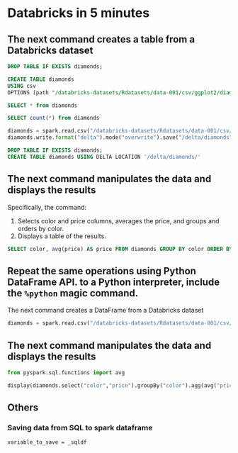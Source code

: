 # Databricks in 5 minutes

## The next command creates a table from a Databricks dataset

```sql
DROP TABLE IF EXISTS diamonds;

CREATE TABLE diamonds
USING csv
OPTIONS (path "/databricks-datasets/Rdatasets/data-001/csv/ggplot2/diamonds.csv", header "true")

SELECT * from diamonds

SELECT count(*) from diamonds
```

```python
diamonds = spark.read.csv("/databricks-datasets/Rdatasets/data-001/csv/ggplot2/diamonds.csv", header="true", inferSchema="true")
diamonds.write.format("delta").mode("overwrite").save("/delta/diamonds")
```

```sql
DROP TABLE IF EXISTS diamonds;
CREATE TABLE diamonds USING DELTA LOCATION '/delta/diamonds/'
```


## The next command manipulates the data and displays the results

Specifically, the command:
1. Selects color and price columns, averages the price, and groups and orders by color.
1. Displays a table of the results.

```sql
SELECT color, avg(price) AS price FROM diamonds GROUP BY color ORDER BY color
```

## Repeat the same operations using Python DataFrame API. to a Python interpreter, include the `%python` magic command.

The next command creates a DataFrame from a Databricks dataset

```python
diamonds = spark.read.csv("/databricks-datasets/Rdatasets/data-001/csv/ggplot2/diamonds.csv", header="true", inferSchema="true")
```


## The next command manipulates the data and displays the results

```python
from pyspark.sql.functions import avg

display(diamonds.select("color","price").groupBy("color").agg(avg("price")).sort("color"))
```

## Others

### Saving data from SQL to spark dataframe

`variable_to_save = _sqldf`